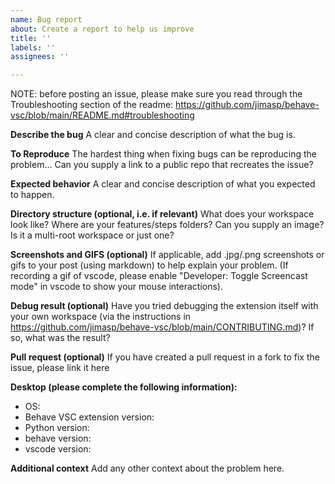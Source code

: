 ```yaml
---
name: Bug report
about: Create a report to help us improve
title: ''
labels: ''
assignees: ''

---
```


NOTE: before posting an issue, please make sure you read through the Troubleshooting section of the readme: https://github.com/jimasp/behave-vsc/blob/main/README.md#troubleshooting

**Describe the bug**
A clear and concise description of what the bug is.

**To Reproduce**
The hardest thing when fixing bugs can be reproducing the problem...
Can you supply a link to a public repo that recreates the issue?

**Expected behavior**
A clear and concise description of what you expected to happen.

**Directory structure (optional, i.e. if relevant)**
What does your workspace look like? Where are your features/steps folders? Can you supply an image?
Is it a multi-root workspace or just one?

**Screenshots and GIFS (optional)**
If applicable, add .jpg/.png screenshots or gifs to your post (using markdown) to help explain your problem.
(If recording a gif of vscode, please enable "Developer: Toggle Screencast mode" in vscode to show your mouse interactions).

**Debug result (optional)**
Have you tried debugging the extension itself with your own workspace (via the instructions in https://github.com/jimasp/behave-vsc/blob/main/CONTRIBUTING.md)?
If so, what was the result?

**Pull request (optional)**
If you have created a pull request in a fork to fix the issue, please link it here

**Desktop (please complete the following information):**
- OS: 
- Behave VSC extension version: 
- Python version: 
- behave version: 
- vscode version: 

**Additional context**
Add any other context about the problem here.
